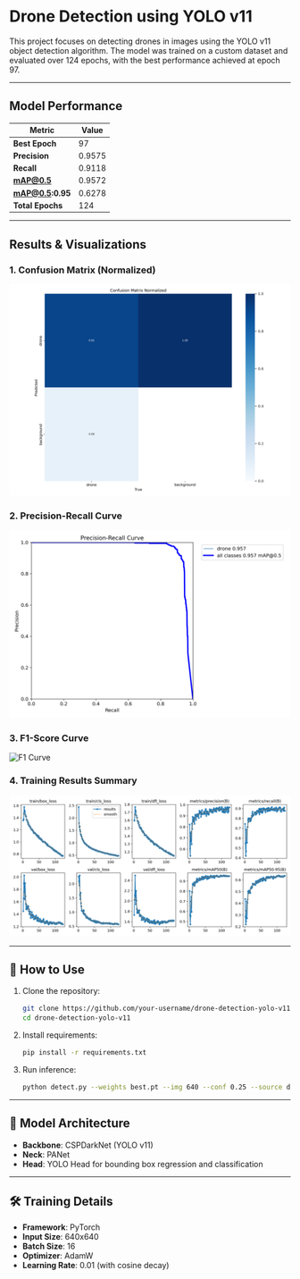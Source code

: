 
# Drone Detection using YOLO v11

This project focuses on detecting drones in images using the YOLO v11 object detection algorithm. The model was trained on a custom dataset and evaluated over 124 epochs, with the best performance achieved at epoch 97.

---

##  Model Performance

| Metric              | Value   |
|---------------------|---------|
| **Best Epoch**      | 97      |
| **Precision**       | 0.9575  |
| **Recall**          | 0.9118  |
| **mAP@0.5**         | 0.9572  |
| **mAP@0.5:0.95**    | 0.6278  |
| **Total Epochs**    | 124     |

---

## Results & Visualizations

### 1. Confusion Matrix (Normalized)
![Confusion Matrix](images/confusion_matrix_normalized.png)

### 2. Precision-Recall Curve
![PR Curve](images/PR_curve.png)

### 3. F1-Score Curve
![F1 Curve](iamges/F1_curve.png)

### 4. Training Results Summary
![Training Results](images/results.png)

---

## 🚀 How to Use

1. Clone the repository:
   ```bash
   git clone https://github.com/your-username/drone-detection-yolo-v11.git
   cd drone-detection-yolo-v11
   ```

2. Install requirements:
   ```bash
   pip install -r requirements.txt
   ```

3. Run inference:
   ```bash
   python detect.py --weights best.pt --img 640 --conf 0.25 --source data/images/
   ```

---

## 🧠 Model Architecture

- **Backbone**: CSPDarkNet (YOLO v11)
- **Neck**: PANet
- **Head**: YOLO Head for bounding box regression and classification

---


## 🛠️ Training Details

- **Framework**: PyTorch
- **Input Size**: 640x640
- **Batch Size**: 16
- **Optimizer**: AdamW
- **Learning Rate**: 0.01 (with cosine decay)

